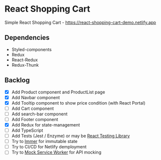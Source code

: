 # React Shopping Cart

Simple React Shopping Cart - https://react-shopping-cart-demo.netlify.app


## Dependencies
* Styled-components
* Redux
* React-Redux
* Redux-Thunk

## Backlog

- [x] Add Product component and ProductList page
- [x] Add Navbar component
- [x] Add Tooltip component to show price condition (with React Portal)
- [ ] Add Cart component
- [ ] Add search-bar component
- [ ] Add Footer component
- [x] Add Redux for state-management
- [ ] Add TypeScript 
- [ ] Add Tests (Jest / Enzyme) or may be [React Testing Library](https://github.com/testing-library/react-testing-library)
- [ ] Try to [Immer](https://github.com/immerjs/immer) for immutable state
- [ ] Try to CI/CD for Netlify demployment
- [ ] Try to [Mock Service Worker](https://github.com/mswjs/msw) for API mocking
